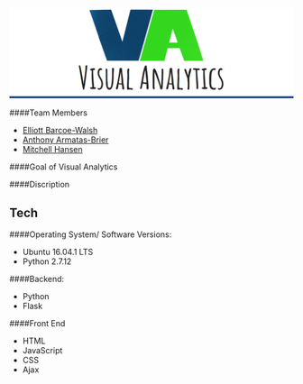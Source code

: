 ![alt text](logo.png "Logo Title Text 1")

####Team Members
- [Elliott Barcoe-Walsh](https://www.linkedin.com/in/elliottbarcoewalsh) 
- [Anthony Armatas-Brier](https://www.linkedin.com/in/anthonyarmatas)
- [Mitchell Hansen](https://www.linkedin.com/in/mitchell-hansen-34a146127)
 
####Goal of Visual Analytics

####Discription

## Tech
####Operating System/ Software Versions:
* Ubuntu 16.04.1 LTS
* Python 2.7.12

####Backend:
* Python
* Flask

####Front End
* HTML
* JavaScript
* CSS
* Ajax

